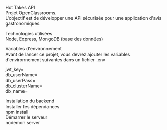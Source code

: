 
Hot Takes API<br>
Projet OpenClassrooms. <br>
L'objectif est de développer une API sécurisée pour une application d'avis gastronomiques.<br>

Technologies utilisées<br>
Node, Express, MongoDB (base des données)<br>

Variables d'environnement<br>
Avant de lancer ce projet, vous devrez ajouter les variables d'environnement suivantes dans un fichier .env<br>

jwt_key=<br>
db_userName=<br>
db_userPass=<br>
db_clusterName=<br>
db_name=<br>

Installation du backend<br>
Installer les dépendances<br>
npm install<br>
Démarrer le serveur<br>
nodemon server<br>

